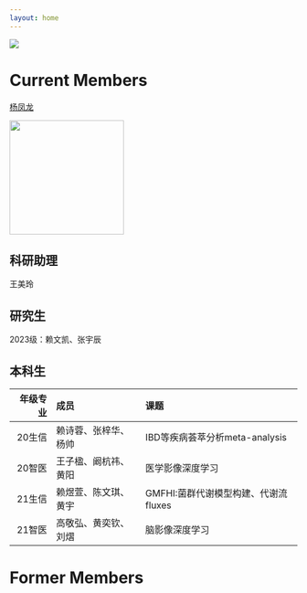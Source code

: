 ```yaml
---
layout: home
---
```


![](/team.png)


# Current Members
[杨凤龙](http://lab.malab.cn/~yangfl) 

<img src="http://lab.malab.cn/~yangfl/src/yangfenglong.jpg" width="200px">  


## 科研助理
王美玲
<br/>

## 研究生
2023级：赖文凯、张宇辰
<br/>

## 本科生
|年级专业| 成员                |课题               |
|-------:|:----------          |:----------        |
| 20生信 |赖诗蓉、张梓华、杨帅  |IBD等疾病荟萃分析meta-analysis           |
| 20智医 |王子楹、阚杭祎、黄阳  |医学影像深度学习              |
| 21生信 |赖煜萱、陈文琪、黄宇  |GMFHI:菌群代谢模型构建、代谢流fluxes           |
| 21智医 |高敬弘、黄奕钦、刘熠  |脑影像深度学习                |




# Former Members
